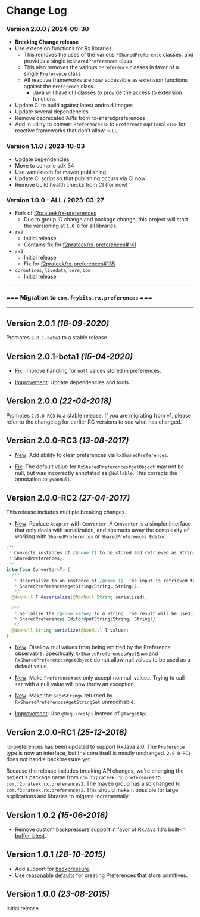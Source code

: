 # Change Log

### Version 2.0.0 / 2024-09-30
* **Breaking Change release**
* Use extension functions for Rx libraries
  * This removes the uses of the various `*SharedPreference` classes, and provides a single `RxSharedPreferences` class
  * This also removes the various `*Preference` classes in favor of a single `Preference` class
  * All reactive frameworks are now accessible as extension functions against the `Preference` class.
    * Java will have util classes to provide the access to extension functions
* Update CI to build against latest android images
* Update several dependencies
* Remove deprecated APIs from rx-sharedpreferences
* Add in utility to convert `Preference<T>` to `Preference<Optional<T>>` for reactive frameworks that don't allow `null`.

### Version 1.1.0 / 2023-10-03
* Update dependencies
* Move to compile sdk 34
* Use vanniktech for maven publishing
* Update CI script so that publishing occurs via CI now
* Remove build health checks from CI (for now)

### Version 1.0.0 - ALL / 2023-03-27
* Fork of [f2prateek/rx-preferences](https://github.com/f2prateek/rx-preferences)
  * Due to group ID change and package change, this project will start the versioning at `1.0.0` for all libraries.
* `rx2`
  * Initial release
  * Contains fix for [f2prateek/rx-preferences#141](https://github.com/f2prateek/rx-preferences/issues/141)
* `rx3`
  * Initial release
  * Fix for [f2prateek/rx-preferences#135](https://github.com/f2prateek/rx-preferences/issues/135)
* `coroutines`, `livedata`, `core`, `bom`
  * Initial release

---
### **=== Migration to `com.frybits.rx.preferences`** ===
---

Version 2.0.1 *(18-09-2020)*
--------------------------------

Promotes `2.0.1-beta1` to a stable release.


Version 2.0.1-beta1 *(15-04-2020)*
--------------------------------

* [Fix](https://github.com/f2prateek/rx-preferences/pull/132): Improve handling for `null` values stored in preferences.

* [Improvement](https://github.com/f2prateek/rx-preferences/pull/124): Update dependencies and tools.


Version 2.0.0 *(22-04-2018)*
----------------------------

Promotes `2.0.0-RC3` to a stable release. If you are migrating from v1, please refer to the changelog for earlier RC versions to see what has changed.

Version 2.0.0-RC3 *(13-08-2017)*
--------------------------------

* [New](https://github.com/f2prateek/rx-preferences/pull/92): Add ability to clear preferences via `RxSharedPreferences`.

* [Fix](https://github.com/f2prateek/rx-preferences/pull/98): The default value for `RxSharedPreferences#getObject` may not be null, but was incorrectly annotated as `@Nullable`. This corrects the annotation to `@NonNull`.


Version 2.0.0-RC2 *(27-04-2017)*
--------------------------------

This release includes multiple breaking changes.

* [New](https://github.com/f2prateek/rx-preferences/pull/75): Replace `Adapter` with `Converter`. A `Converter` is a simpler interface that only deals with serialization, and abstracts away the complexity of working with `SharedPreferences` or `SharedPreferences.Editor`.

```java
/**
 * Converts instances of {@code T} to be stored and retrieved as Strings in {@link
 * SharedPreferences}.
 */
interface Converter<T> {
  /**
   * Deserialize to an instance of {@code T}. The input is retrieved from {@link
   * SharedPreferences#getString(String, String)}.
   */
  @NonNull T deserialize(@NonNull String serialized);

  /**
   * Serialize the {@code value} to a String. The result will be used with {@link
   * SharedPreferences.Editor#putString(String, String)}.
   */
  @NonNull String serialize(@NonNull T value);
}
```

 * [New](https://github.com/f2prateek/rx-preferences/commit/0424808557c308108b0af7fcd046a7d047fde486): Disallow null values from being emitted by the Preference observable. Specifically `RxSharedPreferences#getEnum` and `RxSharedPreferences#getObject` do not allow null values to be used as a default value.

 * [New](https://github.com/f2prateek/rx-preferences/pull/85): Make `Preference#set` only accept non null values. Trying to call `set` with a null value will now throw an exception.

 * [New](https://github.com/f2prateek/rx-preferences/pull/65): Make the `Set<String>` returned by `RxSharedPreferences#getStringSet` unmodifiable.

 * [Improvement](https://github.com/f2prateek/rx-preferences/pull/68): Use `@RequiresApi` instead of `@TargetApi`.


Version 2.0.0-RC1 *(25-12-2016)*
--------------------------------

rx-preferences has been updated to support RxJava 2.0. The `Preference` type is now an interface, but the core itself is mostly unchanged. `2.0.0-RC1` does not handle backpressure yet.

Because the release includes breaking API changes, we're changing the project's package name from `com.f2prateek.rx.preferences` to `com.f2prateek.rx.preferences2`. The maven group has also changed to `com.f2prateek.rx.preferences2`. This should make it possible for large applications and libraries to migrate incrementally.

Version 1.0.2 *(15-06-2016)*
----------------------------

 * Remove custom backpressure support in favor of RxJava 1.1's built-in [buffer latest](https://github.com/f2prateek/rx-preferences/pull/39).


Version 1.0.1 *(28-10-2015)*
----------------------------

 * Add support for [backpressure](https://github.com/f2prateek/rx-preferences/pull/27).
 * Use [reasonable defaults](https://github.com/f2prateek/rx-preferences/pull/29) for creating Preferences that store primitives.


Version 1.0.0 *(23-08-2015)*
----------------------------

Initial release.
